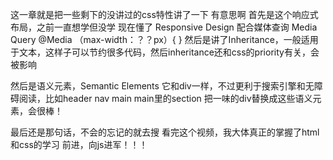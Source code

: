 这一章就是把一些剩下的没讲过的css特性讲了一下
有意思啊
首先是这个响应式布局，之前一直想学但没学
现在懂了
Responsive Design
配合媒体查询
Media Query
@Media （max-width：？？px）{
    <!-- 当大小在这个之上时，该怎么做？？ -->
    <!-- 有的时候会配合grid布局 设置他的template -->
}
然后是讲了Inheritance，一般适用于文本，这样子可以节约很多代码，然后inheritance还和css的priority有关，会被影响

然后是语义元素，Semantic Elements 它和div一样，不过更利于搜索引擎和无障碍阅读，比如header nav 
main main里的section 把一味的div替换成这些语义元素，会很棒！

最后还是那句话，不会的忘记的就去搜
看完这个视频，我大体真正的掌握了html和css的学习
前进，向js进军！！！